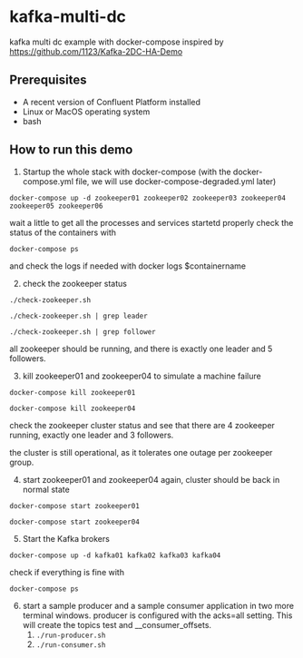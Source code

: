# kafka-multi-dc

kafka multi dc example with docker-compose 
inspired by https://github.com/1123/Kafka-2DC-HA-Demo

## Prerequisites

* A recent version of Confluent Platform installed
* Linux or MacOS operating system 
* bash



## How to run this demo

1. Startup the whole stack with docker-compose (with the  docker-compose.yml file, we will use docker-compose-degraded.yml later)

`docker-compose up -d zookeeper01 zookeeper02 zookeeper03 zookeeper04 zookeeper05 zookeeper06`


wait a little to get all the processes and services startetd properly
check the status of the containers with

`docker-compose ps`

and check the logs if needed with
docker logs $containername

2. check the zookeeper status 

`./check-zookeeper.sh`

`./check-zookeeper.sh | grep leader`

`./check-zookeeper.sh | grep follower`


all zookeeper should be running, and there is exactly one leader and 5 followers. 


3. kill zookeeper01 and zookeeper04 to simulate a machine failure

`docker-compose kill zookeeper01` 

`docker-compose kill zookeeper04`

check the zookeeper cluster status and see that there are 4 zookeeper running, exactly one leader and 3 followers. 

the cluster is still operational, as it tolerates one outage per zookeeper group.

4. start zookeeper01 and zookeeper04 again, cluster should be back in normal state

`docker-compose start zookeeper01`

`docker-compose start zookeeper04`


5. Start the Kafka brokers

  `docker-compose up -d kafka01 kafka02 kafka03 kafka04`

check if everything is fine with

`docker-compose ps`


6. start a sample producer and a sample consumer application in two more terminal windows. 
   producer is configured with the acks=all setting. This will create the topics test and __consumer_offsets.
	1. `./run-producer.sh`
	1. `./run-consumer.sh`
